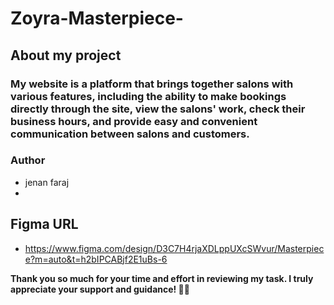 # Zoyra-Masterpiece-

## About my project
### My website is a platform that brings together salons with various features, including the ability to make bookings directly through the site, view the salons' work, check their business hours, and provide easy and convenient communication between salons and customers.

### Author
- jenan faraj
- 
## Figma URL
- https://www.figma.com/design/D3C7H4rjaXDLppUXcSWvur/Masterpiece?m=auto&t=h2bIPCABjf2E1uBs-6

**Thank you so much for your time and effort in reviewing my task. I truly appreciate your support and guidance! 🙏🌟**
